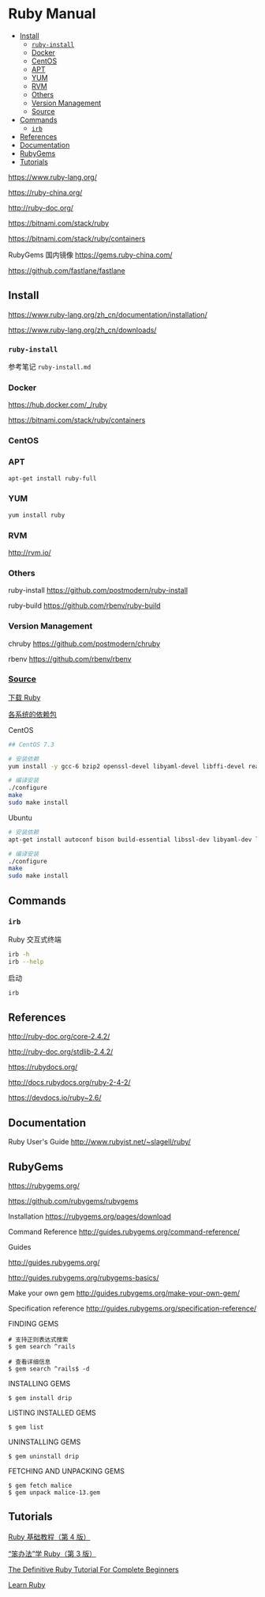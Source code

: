 <!-- omit in toc -->
# Ruby Manual

- [Install](#install)
  - [`ruby-install`](#ruby-install)
  - [Docker](#docker)
  - [CentOS](#centos)
  - [APT](#apt)
  - [YUM](#yum)
  - [RVM](#rvm)
  - [Others](#others)
  - [Version Management](#version-management)
  - [Source](#source)
- [Commands](#commands)
  - [`irb`](#irb)
- [References](#references)
- [Documentation](#documentation)
- [RubyGems](#rubygems)
- [Tutorials](#tutorials)

<https://www.ruby-lang.org/>

<https://ruby-china.org/>

<http://ruby-doc.org/>

<https://bitnami.com/stack/ruby>

<https://bitnami.com/stack/ruby/containers>

RubyGems 国内镜像 <https://gems.ruby-china.com/>

<https://github.com/fastlane/fastlane>

<!-- #ruby-install -->
## Install

<https://www.ruby-lang.org/zh_cn/documentation/installation/>

<https://www.ruby-lang.org/zh_cn/downloads/>

### `ruby-install`

参考笔记 `ruby-install.md`

### Docker

<https://hub.docker.com/_/ruby>

<https://bitnami.com/stack/ruby/containers>

### CentOS

### APT
```bash
apt-get install ruby-full
```

### YUM
```bash
yum install ruby
```

### RVM

http://rvm.io/

### Others

ruby-install
https://github.com/postmodern/ruby-install

ruby-build
https://github.com/rbenv/ruby-build

### Version Management

chruby
https://github.com/postmodern/chruby

rbenv
https://github.com/rbenv/rbenv

### [Source](https://www.ruby-lang.org/zh_cn/documentation/installation/#building-from-source)

[下载 Ruby](https://www.ruby-lang.org/zh_cn/downloads/)

[各系统的依赖包](https://github.com/rbenv/ruby-build/wiki#suggested-build-environment)

CentOS

```bash
## CentOS 7.3

# 安装依赖
yum install -y gcc-6 bzip2 openssl-devel libyaml-devel libffi-devel readline-devel zlib-devel gdbm-devel ncurses-devel

# 编译安装
./configure
make
sudo make install
```

Ubuntu

```bash
# 安装依赖
apt-get install autoconf bison build-essential libssl-dev libyaml-dev libreadline6-dev zlib1g-dev libncurses5-dev libffi-dev libgdbm5 libgdbm-dev

# 编译安装
./configure
make
sudo make install
```

<!-- #ruby-cmd -->
## Commands

### `irb`

Ruby 交互式终端

```bash
irb -h
irb --help
```

启动

```bash
irb
```

## References

http://ruby-doc.org/core-2.4.2/

http://ruby-doc.org/stdlib-2.4.2/

https://rubydocs.org/

http://docs.rubydocs.org/ruby-2-4-2/

<https://devdocs.io/ruby~2.6/>

## Documentation

Ruby User's Guide
http://www.rubyist.net/~slagell/ruby/

## RubyGems

https://rubygems.org/

https://github.com/rubygems/rubygems

Installation
https://rubygems.org/pages/download

Command Reference
http://guides.rubygems.org/command-reference/

Guides

http://guides.rubygems.org/

http://guides.rubygems.org/rubygems-basics/

Make your own gem
http://guides.rubygems.org/make-your-own-gem/

Specification reference
http://guides.rubygems.org/specification-reference/


FINDING GEMS
```
# 支持正则表达式搜索
$ gem search ^rails

# 查看详细信息
$ gem search ^rails$ -d

```

INSTALLING GEMS
```
$ gem install drip
```

LISTING INSTALLED GEMS
```
$ gem list
```

UNINSTALLING GEMS
```
$ gem uninstall drip
```

FETCHING AND UNPACKING GEMS
```
$ gem fetch malice
$ gem unpack malice-13.gem
```

<!-- #ruby-tutorial -->
## Tutorials

[Ruby 基础教程（第 4 版）](/tutorials/ruby/ruby-programming-4/README.md)

[“笨办法”学 Ruby（第 3 版）](/tutorials/ruby/learn-ruby-the-hard-way-3/README.md)

[The Definitive Ruby Tutorial For Complete Beginners](https://www.rubyguides.com/ruby-tutorial/)

[Learn Ruby](https://www.tutorialspoint.com/ruby/index.htm)
